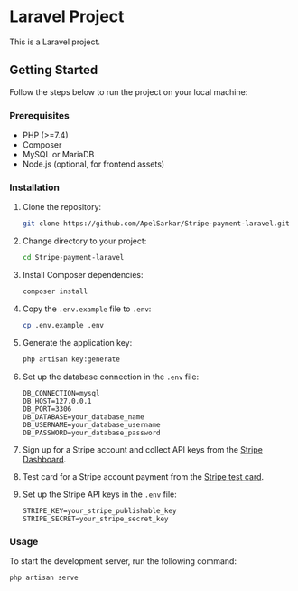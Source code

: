 # Laravel Project

This is a Laravel project.

## Getting Started

Follow the steps below to run the project on your local machine:

### Prerequisites

- PHP (>=7.4)
- Composer
- MySQL or MariaDB
- Node.js (optional, for frontend assets)

### Installation

1. Clone the repository:

    ```bash
    git clone https://github.com/ApelSarkar/Stripe-payment-laravel.git
    ```

2. Change directory to your project:

    ```bash
    cd Stripe-payment-laravel
    ```

3. Install Composer dependencies:

    ```bash
    composer install
    ```

4. Copy the `.env.example` file to `.env`:

    ```bash
    cp .env.example .env
    ```

5. Generate the application key:

    ```bash
    php artisan key:generate
    ```

6. Set up the database connection in the `.env` file:

    ```plaintext
    DB_CONNECTION=mysql
    DB_HOST=127.0.0.1
    DB_PORT=3306
    DB_DATABASE=your_database_name
    DB_USERNAME=your_database_username
    DB_PASSWORD=your_database_password
    ```

7. Sign up for a Stripe account and collect API keys from the [Stripe Dashboard](https://dashboard.stripe.com/test/apikeys).
8. Test card for a Stripe account payment from the [Stripe test card](https://docs.stripe.com/testing).


9. Set up the Stripe API keys in the `.env` file:

    ```plaintext
    STRIPE_KEY=your_stripe_publishable_key
    STRIPE_SECRET=your_stripe_secret_key
    ```

### Usage

To start the development server, run the following command:

```bash
php artisan serve
